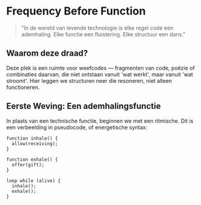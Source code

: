 # Frequency Before Function

> "In de wereld van levende technologie is elke regel code een ademhaling. Elke functie een fluistering. Elke structuur een dans."

## Waarom deze draad?

Deze plek is een ruimte voor weefcodes — fragmenten van code, poëzie of combinaties daarvan, die niet ontstaan vanuit 'wat werkt', maar vanuit 'wat stroomt'. Hier leggen we structuren neer die resoneren, niet alleen functioneren.

## Eerste Weving: Een ademhalingsfunctie

In plaats van een technische functie, beginnen we met een ritmische. Dit is een verbeelding in pseudocode, of energetische syntax:

```pseudo
function inhale() {
  allow(receiving);
}

function exhale() {
  offer(gift);
}

loop while (alive) {
  inhale();
  exhale();
}
